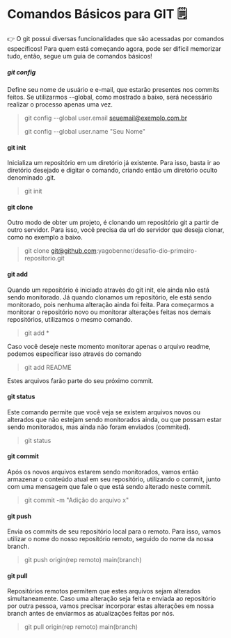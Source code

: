 # Comandos Básicos para GIT :spiral_notepad:

:point_right: O git possui diversas funcionalidades que são acessadas por comandos específicos! Para quem está começando agora, pode ser difícil memorizar tudo, então, segue um guia de comandos básicos!

##### git config

Define seu nome de usuário e e-mail, que estarão presentes nos commits feitos. Se utilizarmos --global, como mostrado a baixo, será necessário realizar o processo apenas uma vez.

> git config --global user.email seuemail@exemplo.com.br
>
> git config --global user.name "Seu Nome"    

#### git init

Inicializa um repositório em um diretório já existente. Para isso, basta ir ao diretório desejado e digitar o comando, criando então um diretório oculto denominado .git. 

> git init

#### git clone

Outro modo de obter um projeto, é clonando um repositório git a partir de outro servidor. Para isso, você precisa da url do servidor que deseja clonar, como no exemplo a baixo.

> git clone git@github.com:yagobenner/desafio-dio-primeiro-repositorio.git

#### git add

Quando um repositório é iniciado através do git init, ele ainda não está sendo monitorado. Já quando clonamos um repositório, ele está sendo monitorado, pois nenhuma alteração ainda foi feita. Para começarmos a monitorar o repositório novo ou monitorar alterações feitas nos demais repositórios, utilizamos o mesmo comando.

> git add *

Caso você deseje neste momento monitorar apenas o arquivo readme, podemos especificar isso através do comando

> git add README

Estes arquivos farão parte do seu próximo commit.

#### git status

Este comando permite que você veja se existem arquivos novos ou alterados que não estejam sendo monitorados ainda, ou que possam estar sendo monitorados, mas ainda não foram enviados (commited).

> git status

#### git commit

Após os novos arquivos estarem sendo monitorados, vamos então armazenar o conteúdo atual em seu repositório, utilizando o commit, junto com uma mensagem que fale o que está sendo alterado neste commit.

> git commit -m "Adição do arquivo x"

#### git push

Envia os commits de seu repositório local para o remoto. Para isso, vamos utilizar o nome do nosso repositório remoto, seguido do nome da nossa branch.

> git push origin(rep remoto) main(branch)

#### git pull

Repositórios remotos permitem que estes arquivos sejam alterados simultaneamente. Caso uma alteração seja feita e enviada ao repositório por outra pessoa, vamos precisar incorporar estas alterações em nossa branch antes de enviarmos as atualizações feitas por nós.

> git pull origin(rep remoto) main(branch)